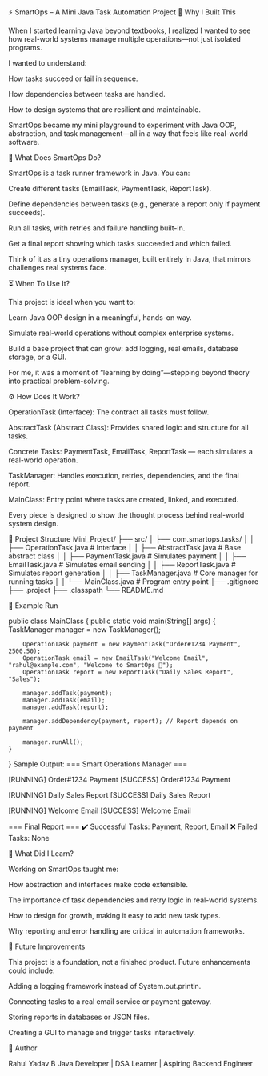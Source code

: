 ⚡ SmartOps – A Mini Java Task Automation Project
🌱 Why I Built This

When I started learning Java beyond textbooks, I realized I wanted to see how real-world systems manage multiple operations—not just isolated programs.

I wanted to understand:

How tasks succeed or fail in sequence.

How dependencies between tasks are handled.

How to design systems that are resilient and maintainable.

SmartOps became my mini playground to experiment with Java OOP, abstraction, and task management—all in a way that feels like real-world software.

🧩 What Does SmartOps Do?

SmartOps is a task runner framework in Java. You can:

Create different tasks (EmailTask, PaymentTask, ReportTask).

Define dependencies between tasks (e.g., generate a report only if payment succeeds).

Run all tasks, with retries and failure handling built-in.

Get a final report showing which tasks succeeded and which failed.

Think of it as a tiny operations manager, built entirely in Java, that mirrors challenges real systems face.

⏳ When To Use It?

This project is ideal when you want to:

Learn Java OOP design in a meaningful, hands-on way.

Simulate real-world operations without complex enterprise systems.

Build a base project that can grow: add logging, real emails, database storage, or a GUI.

For me, it was a moment of “learning by doing”—stepping beyond theory into practical problem-solving.

⚙️ How Does It Work?

OperationTask (Interface): The contract all tasks must follow.

AbstractTask (Abstract Class): Provides shared logic and structure for all tasks.

Concrete Tasks: PaymentTask, EmailTask, ReportTask — each simulates a real-world operation.

TaskManager: Handles execution, retries, dependencies, and the final report.

MainClass: Entry point where tasks are created, linked, and executed.

Every piece is designed to show the thought process behind real-world system design.

📂 Project Structure
Mini_Project/
├── src/
│   ├── com.smartops.tasks/
│   │   ├── OperationTask.java      # Interface
│   │   ├── AbstractTask.java       # Base abstract class
│   │   ├── PaymentTask.java        # Simulates payment
│   │   ├── EmailTask.java          # Simulates email sending
│   │   ├── ReportTask.java         # Simulates report generation
│   │   ├── TaskManager.java        # Core manager for running tasks
│   │   └── MainClass.java          # Program entry point
├── .gitignore
├── .project
├── .classpath
└── README.md

🚀 Example Run

public class MainClass {
    public static void main(String[] args) {
        TaskManager manager = new TaskManager();

        OperationTask payment = new PaymentTask("Order#1234 Payment", 2500.50);
        OperationTask email = new EmailTask("Welcome Email", "rahul@example.com", "Welcome to SmartOps 🚀");
        OperationTask report = new ReportTask("Daily Sales Report", "Sales");

        manager.addTask(payment);
        manager.addTask(email);
        manager.addTask(report);

        manager.addDependency(payment, report); // Report depends on payment

        manager.runAll();
    }
}
Sample Output:
=== Smart Operations Manager ===

[RUNNING] Order#1234 Payment
[SUCCESS] Order#1234 Payment

[RUNNING] Daily Sales Report
[SUCCESS] Daily Sales Report

[RUNNING] Welcome Email
[SUCCESS] Welcome Email

=== Final Report ===
✔️ Successful Tasks: Payment, Report, Email
❌ Failed Tasks: None

🌟 What Did I Learn?

Working on SmartOps taught me:

How abstraction and interfaces make code extensible.

The importance of task dependencies and retry logic in real-world systems.

How to design for growth, making it easy to add new task types.

Why reporting and error handling are critical in automation frameworks.

🚧 Future Improvements

This project is a foundation, not a finished product. Future enhancements could include:

Adding a logging framework instead of System.out.println.

Connecting tasks to a real email service or payment gateway.

Storing reports in databases or JSON files.

Creating a GUI to manage and trigger tasks interactively.

👤 Author

Rahul Yadav B
Java Developer | DSA Learner | Aspiring Backend Engineer

  

